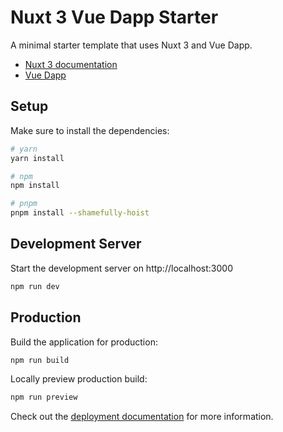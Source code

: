# Nuxt 3 Vue Dapp Starter

A minimal starter template that uses Nuxt 3 and Vue Dapp.

- [Nuxt 3 documentation](https://nuxt.com/docs/getting-started/introduction)
- [Vue Dapp](https://vue-dapp-docs.netlify.app/)

## Setup

Make sure to install the dependencies:

```bash
# yarn
yarn install

# npm
npm install

# pnpm
pnpm install --shamefully-hoist
```

## Development Server

Start the development server on http://localhost:3000

```bash
npm run dev
```

## Production

Build the application for production:

```bash
npm run build
```

Locally preview production build:

```bash
npm run preview
```

Check out the [deployment documentation](https://nuxt.com/docs/getting-started/deployment) for more information.
